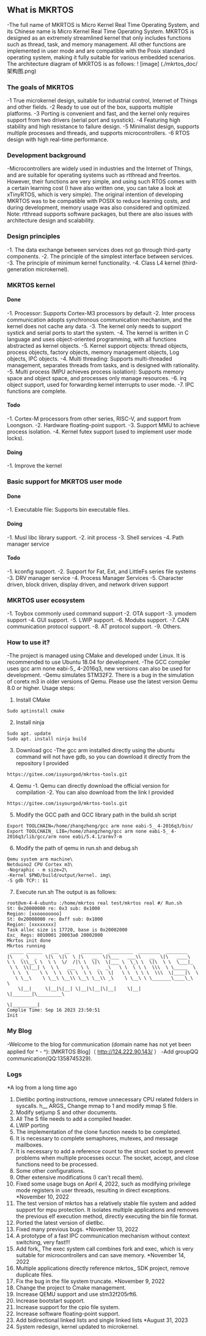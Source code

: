 ## What is MKRTOS
-The full name of MKRTOS is Micro Kernel Real Time Operating System, and its Chinese name is Micro Kernel Real Time Operating System. MKRTOS is designed as an extremely streamlined kernel that only includes functions such as thread, task, and memory management. All other functions are implemented in user mode and are compatible with the Posix standard operating system, making it fully suitable for various embedded scenarios. The architecture diagram of MKRTOS is as follows:
! [image] (./mkrtos_doc/架构图.png)
### The goals of MKRTOS
-1 True microkernel design, suitable for industrial control, Internet of Things and other fields.
-2 Ready to use out of the box, supports multiple platforms.
-3 Porting is convenient and fast, and the kernel only requires support from two drivers (serial port and sysstick).
-4 Featuring high stability and high resistance to failure design.
-5 Minimalist design, supports multiple processes and threads, and supports microcontrollers.
-6 RTOS design with high real-time performance.
### Development background
-Microcontrollers are widely used in industries and the Internet of Things, and are suitable for operating systems such as rtthread and freertos. However, their functions are very simple, and using such RTOS comes with a certain learning cost (I have also written one, you can take a look at xTinyRTOS, which is very simple). The original intention of developing MKRTOS was to be compatible with POSIX to reduce learning costs, and during development, memory usage was also considered and optimized. Note: rtthread supports software packages, but there are also issues with architecture design and scalability.
### Design principles
-1. The data exchange between services does not go through third-party components.
-2. The principle of the simplest interface between services.
-3. The principle of minimum kernel functionality.
-4. Class L4 kernel (third-generation microkernel).
### MKRTOS kernel
#### Done
-1. Processor: Supports Cortex-M3 processors by default
-2. Inter process communication adopts synchronous communication mechanism, and the kernel does not cache any data.
-3. The kernel only needs to support systick and serial ports to start the system.
-4. The kernel is written in C language and uses object-oriented programming, with all functions abstracted as kernel objects.
-5. Kernel support objects: thread objects, process objects, factory objects, memory management objects, Log objects, IPC objects.
-4. Multi threading: Supports multi-threaded management, separates threads from tasks, and is designed with rationality.
-5. Multi process (MPU achieves process isolation): Supports memory space and object space, and processes only manage resources.
-6. irq object support, used for forwarding kernel interrupts to user mode.
-7. IPC functions are complete.
#### Todo
-1. Cortex-M processors from other series, RISC-V, and support from Loongson.
-2. Hardware floating-point support.
-3. Support MMU to achieve process isolation.
-4. Kernel futex support (used to implement user mode locks).
#### Doing
-1. Improve the kernel
### Basic support for MKRTOS user mode
#### Done
-1. Executable file: Supports bin executable files.
#### Doing
-1. Musl libc library support.
-2. init process
-3. Shell services
-4. Path manager service
#### Todo
-1. kconfig support.
-2. Support for Fat, Ext, and LittleFs series file systems
-3. DRV manager service
-4. Process Manager Services
-5. Character driven, block driven, display driven, and network driven support
### MKRTOS user ecosystem
-1. Toybox commonly used command support
-2. OTA support
-3. ymodem support
-4. GUI support.
-5. LWIP support.
-6. Modubs support.
-7. CAN communication protocol support.
-8. AT protocol support.
-9. Others.
### How to use it?
-The project is managed using CMake and developed under Linux. It is recommended to use Ubuntu 18.04 for development.
-The GCC compiler uses gcc arm none eabi-5_ 4-2016q3, new versions can also be used for development.
-Qemu simulates STM32F2. There is a bug in the simulation of coretx m3 in older versions of Qemu. Please use the latest version Qemu 8.0 or higher.
Usage steps:
1. Install CMake
```
Sudo aptinstall cmake
```
2. Install ninja
```
Sudo apt. update
Sudo apt. install ninja build
```
3. Download gcc
-The gcc arm installed directly using the ubuntu command will not have gdb, so you can download it directly from the repository I provided
```
https://gitee.com/isyourgod/mkrtos-tools.git
```
4. Qemu
-1. Qemu can directly download the official version for compilation
-2. You can also download from the link I provided
```
https://gitee.com/isyourgod/mkrtos-tools.git
```
5. Modify the GCC path and GCC library path in the build.sh script
```
Export TOOLCHAIN=/home/zhangzheng/gcc arm none eabi-5_ 4-2016q3/bin/
Export TOOLCHAIN_ LIB=/home/zhangzheng/gcc arm none eabi-5_ 4-2016q3/lib/gcc/arm none eabi/5.4.1/armv7-m
```
6. Modify the path of qemu in run.sh and debug.sh
```
Qemu system arm machine\
Netduino2 CPU Cortex m3\
-Nographic - m size=2\
-Kernel $PWD/build/output/kernel. img\
-S gdb TCP:: $1
```
7. Execute run.sh
The output is as follows:
```
root@vm-4-4-ubuntu :/home/mkrtos real test/mkrtos real #/ Run.sh
St: 0x20000000 re: 0x3 sub: 0x1000
Region: [xxoooooooo]
St: 0x20008000 re: 0xff sub: 0x1000
Region: [xxxxxxxx]
Task alloc size is 17720, base is 0x20002000
Exc_ Regs: 8010001 20003a0 20002000
Mkrtos init done
Mkrtos running
 _____ ______   ___  __    ________  _________  ________  ________      
|\   _ \  _   \|\  \|\  \ |\   __  \|\___   ___\\   __  \|\   ____\     
\ \  \\\__\ \  \ \  \/  /|\ \  \|\  \|___ \  \_\ \  \|\  \ \  \___|_    
 \ \  \\|__| \  \ \   ___  \ \   _  _\   \ \  \ \ \  \\\  \ \_____  \   
  \ \  \    \ \  \ \  \\ \  \ \  \\  \|   \ \  \ \ \  \\\  \|____|\  \  
   \ \__\    \ \__\ \__\\ \__\ \__\\ _\    \ \__\ \ \_______\____\_\  \ 
    \|__|     \|__|\|__| \|__|\|__|\|__|    \|__|  \|_______|\_________\
                                                            \|_________|
Complie Time: Sep 16 2023 23:50:51
Init
```
### My Blog
-Welcome to the blog for communication (domain name has not yet been applied for ^ - ^): [MKRTOS Blog]（ http://124.222.90.143/ ）
-Add groupQQ communication(QQ:1358745329).
### Logs
*A log from a long time ago
1. Dietlibc porting instructions, remove unnecessary CPU related folders in syscalls. h__ ARGS_ Change mmap to 1 and modify mmap S file.
2. Modify setjump S and other documents.
3. All The S file needs to add a compiled header.
4. LWIP porting
1. The implementation of the clone function needs to be completed.
2. It is necessary to complete semaphores, mutexes, and message mailboxes.
3. It is necessary to add a reference count to the struct socket to prevent problems when multiple processes occur. The socket, accept, and close functions need to be processed.
4. Some other configurations.
5. Other extensive modifications (I can't recall them).
6. Fixed some usage bugs on April 4, 2022, such as modifying privilege mode registers in user threads, resulting in direct exceptions.
*November 10, 2022
1. The test version of mkrtos has a relatively stable file system and added support for mpu protection. It isolates multiple applications and removes the previous elf execution method, directly executing the bin file format.
2. Ported the latest version of dietlbc.
3. Fixed many previous bugs.
*November 13, 2022
1. A prototype of a fast IPC communication mechanism without context switching, very fast!!!
2. Add fork_ The exec system call combines fork and exec, which is very suitable for microcontrollers and can save memory.
*November 14, 2022
1. Multiple applications directly reference mkrtos_ SDK project, remove duplicate files.
2. Fix the bug in the file system truncate.
*November 9, 2022
1. Change the project to Cmake management.
2. Increase QEMU support and use stm32f205rft6.
3. Increase bootstart support.
4. Increase support for the cpio file system.
5. Increase software floating-point support.
6. Add bidirectional linked lists and single linked lists
*August 31, 2023
1. System redesign, kernel updated to microkernel.
